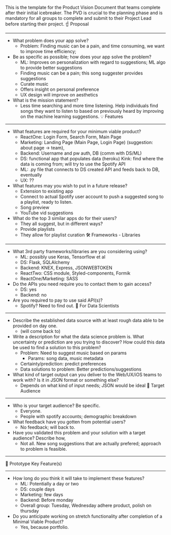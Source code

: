 This is the template for the Product Vision Document that teams complete after their initial icebreaker. The PVD is crucial to the planning phase and is mandatory for all groups to complete and submit to their Project Lead before starting their project.
☝️ Proposal
________________


* What problem does your app solve?
   * Problem: Finding music can be a pain, and time consuming, we want to improve time efficiency;
* Be as specific as possible; how does your app solve the problem?
   * ML: Improves on personalization with regard to suggestions; ML algo to provide better suggestions
   * Finding music can be a pain; this song suggester provides suggestions
   * Curate music
   * Offers insight on personal preference
   * UX design will improve on aesthetics
* What is the mission statement?
   * Less time searching and more time listening.  Help individuals find songs they want to listen to based on previously heard by improving on the machine learning suggestions.
💡 Features
________________


* What features are required for your minimum viable product?
   * ReactOne: Login Form, Search Form, Main Page
   * Marketing:  Landing Page (Main Page, Login Page) (suggestion: about page -> team), 
   * Backend: Username and pw auth, DB (comm with DS/ML)
   * DS: functional app that populates data (heroku) Kink: find where the data is coming from; will try to use the Spotify API
   * ML: .py file that connects to DS created API and feeds back to DB, eventually
   * UX: ??
* What features may you wish to put in a future release?
   * Extension to existing app
   * Connect to actual Spotify user account to push a  suggested song to a playlist, ready to listen.
   * Song preview
   * YouTube vid suggestions
* What do the top 3 similar apps do for their users?
   * They all suggest, but in different ways?
   * Provide playlists
   * They allow for playlist curation
🛠 Frameworks - Libraries
________________


* What 3rd party frameworks/libraries are you considering using?
   * ML: possibly use Keras, Tensorflow et al
   * DS: Flask, SQLAlchemy
   * Backend: KNEX, Express, JSONWEBTOKEN
   * ReactTwo: CSS module, Styled-components, Formik
   * ReactOne/Marketing: SASS
* Do the APIs you need require you to contact them to gain access?
   * DS: yes
   * Backend: no
* Are you required to pay to use said API(s)?
   * Spotify? Need to find out.
🧮 For Data Scientists
________________


* Describe the established data source with at least rough data able to be provided on day one.
   * (will come back to)
* Write a description for what the data science problem is. What uncertainty or prediction are you trying to discover? How could this data be used to find a solution to this problem?
   * Problem: Need to suggest music based on params
      * Params: song data, music metadata
   * Certainty/prediction: predict preferences
   * Data solutions to problem: Better predictions/suggestions
* What kind of target output can you deliver to the Web/UX/iOS teams to work with? Is it in JSON format or something else?
   * Depends on what kind of input needs; JSON would be ideal
🎯 Target Audience
________________


* Who is your target audience? Be specific.
   * Everyone.
   * People with spotify accounts; demographic breakdown
* What feedback have you gotten from potential users?
   * No feedback; will back to.
* Have you validated this problem and your solution with a target audience? Describe how,
   * Not all.  New song suggestions that are actually prefered; approach to problem is feasible.
________________


🔑 Prototype Key Feature(s)
________________


* How long do you think it will take to implement these features?
   * ML: Potentially a day or two
   * DS: couple days
   * Marketing: few days
   * Backend: Before monday
   * Overall group: Tuesday, Wednesday adhere product, polish on thursday
* Do you anticipate working on stretch functionality after completion of a Minimal Viable Product?
   * Yes, because portfolio.
